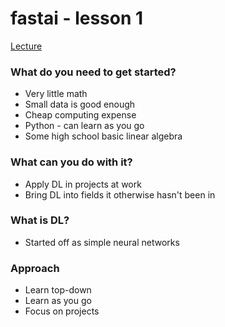 # fastai - lesson 1
[Lecture](https://course.fast.ai/videos/?lesson=1)

### What do you need to get started?
* Very little math
* Small data is good enough
* Cheap computing expense
* Python - can learn as you go
* Some high school basic linear algebra


### What can you do with it?
* Apply DL in projects at work
* Bring DL into fields it otherwise hasn't been in


### What is DL?
* Started off as simple neural networks

### Approach
* Learn top-down
* Learn as you go
* Focus on projects
